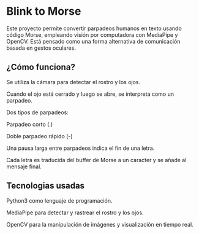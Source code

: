 # Blink to Morse
Este proyecto permite convertir parpadeos humanos en texto usando código Morse, empleando visión por computadora con MediaPipe y OpenCV. Está pensado como una forma alternativa de comunicación basada en gestos oculares.

## ¿Cómo funciona?
Se utiliza la cámara para detectar el rostro y los ojos.

Cuando el ojo está cerrado y luego se abre, se interpreta como un parpadeo.

Dos tipos de parpadeos:

Parpadeo corto (.)

Doble parpadeo rápido (-)

Una pausa larga entre parpadeos indica el fin de una letra.

Cada letra es traducida del buffer de Morse a un caracter y se añade al mensaje final.

## Tecnologias usadas
Python3 como lenguaje de programación.

MediaPipe para detectar y rastrear el rostro y los ojos.

OpenCV para la manipulación de imágenes y visualización en tiempo real.
